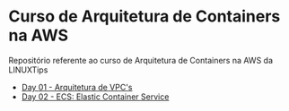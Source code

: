 # Curso de Arquitetura de Containers na AWS
Repositório referente ao curso de Arquitetura de Containers na AWS da LINUXTips

* [Day 01 - Arquitetura de VPC's](/day-01/README.md)
* [Day 02 - ECS: Elastic Container Service ](/day-02/README.md)